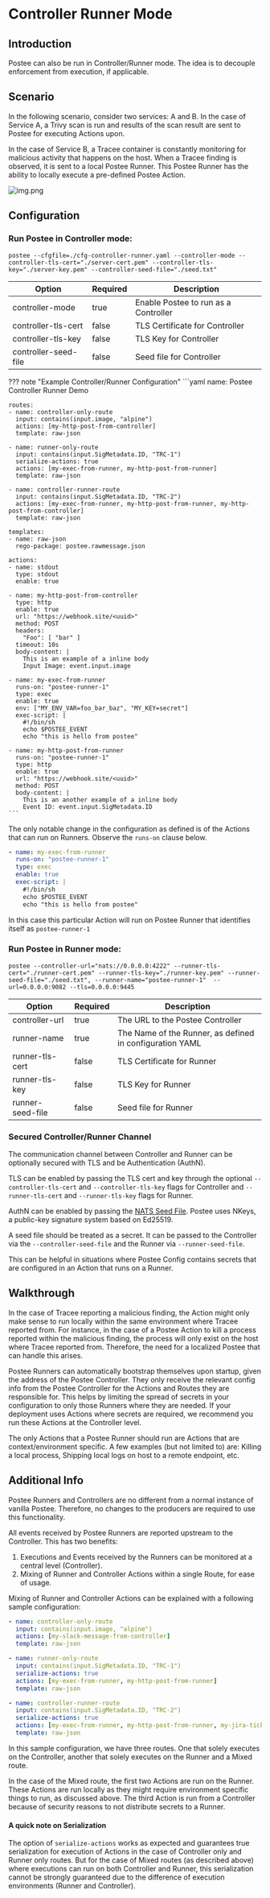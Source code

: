 # Controller Runner Mode

## Introduction
Postee can also be run in Controller/Runner mode. The idea is to decouple enforcement from execution, if applicable.

## Scenario
In the following scenario, consider two services: A and B. In the case of Service A, a Trivy scan is run and results of the scan result are sent to Postee for executing Actions upon.

In the case of Service B, a Tracee container is constantly monitoring for malicious activity that happens on the host. When a Tracee finding is observed, it is sent to a local Postee Runner. This Postee Runner has the ability to locally execute a pre-defined Postee Action.

![img.png](img/controller-runner.png)

## Configuration
### Run Postee in Controller mode:
```shell
postee --cfgfile=./cfg-controller-runner.yaml --controller-mode --controller-tls-cert="./server-cert.pem" --controller-tls-key="./server-key.pem" --controller-seed-file="./seed.txt"
```

| Option              | Required                     | Description                          |
|---------------------|------------------------------|--------------------------------------|
| controller-mode     | true                         | Enable Postee to run as a Controller |
| controller-tls-cert | false                        | TLS Certificate for Controller       |
| controller-tls-key  | false | TLS Key for Controller               |
| controller-seed-file | false | Seed file for Controller |

??? note "Example Controller/Runner Configuration"
    ```yaml
    name: Postee Controller Runner Demo

    routes:
    - name: controller-only-route
      input: contains(input.image, "alpine")
      actions: [my-http-post-from-controller]
      template: raw-json

    - name: runner-only-route
      input: contains(input.SigMetadata.ID, "TRC-1")
      serialize-actions: true
      actions: [my-exec-from-runner, my-http-post-from-runner]
      template: raw-json

    - name: controller-runner-route
      input: contains(input.SigMetadata.ID, "TRC-2")
      actions: [my-exec-from-runner, my-http-post-from-runner, my-http-post-from-controller]
      template: raw-json

    templates:
    - name: raw-json
      rego-package: postee.rawmessage.json

    actions:
    - name: stdout
      type: stdout
      enable: true

    - name: my-http-post-from-controller
      type: http
      enable: true
      url: "https://webhook.site/<uuid>"
      method: POST
      headers:
        "Foo": [ "bar" ]
      timeout: 10s
      body-content: |
        This is an example of a inline body
        Input Image: event.input.image

    - name: my-exec-from-runner
      runs-on: "postee-runner-1"
      type: exec
      enable: true
      env: ["MY_ENV_VAR=foo_bar_baz", "MY_KEY=secret"]
      exec-script: |
        #!/bin/sh
        echo $POSTEE_EVENT
        echo "this is hello from postee"

    - name: my-http-post-from-runner
      runs-on: "postee-runner-1"
      type: http
      enable: true
      url: "https://webhook.site/<uuid>"
      method: POST
      body-content: |
        This is an another example of a inline body
        Event ID: event.input.SigMetadata.ID
    ```

The only notable change in the configuration as defined is of the Actions that can run on Runners. Observe the `runs-on` clause below.
```yaml
- name: my-exec-from-runner
  runs-on: "postee-runner-1"
  type: exec
  enable: true
  exec-script: |
    #!/bin/sh
    echo $POSTEE_EVENT
    echo "this is hello from postee"
```

In this case this particular Action will run on Postee Runner that identifies itself as `postee-runner-1`

### Run Postee in Runner mode:
```shell
postee --controller-url="nats://0.0.0.0:4222" --runner-tls-cert="./runner-cert.pem" --runner-tls-key="./runner-key.pem" --runner-seed-file="./seed.txt", --runner-name="postee-runner-1"  --url=0.0.0.0:9082 --tls=0.0.0.0:9445
```

| Option          | Required                 | Description                                              |
|-----------------|--------------------------|----------------------------------------------------------|
| controller-url  | true                     | The URL to the Postee Controller                         |
| runner-name     | true                     | The Name of the Runner, as defined in configuration YAML |
| runner-tls-cert | false                    | TLS Certificate for Runner                               |
| runner-tls-key  | false | TLS Key for Runner                                       |
| runner-seed-file | false | Seed file for Runner |


### Secured Controller/Runner Channel
The communication channel between Controller and Runner can be optionally secured with TLS and be Authentication (AuthN). 

TLS can be enabled by passing the TLS cert and key through the optional `--controller-tls-cert` and `--controller-tls-key` flags for Controller and `--runner-tls-cert` and `--runner-tls-key` flags for Runner.

AuthN can be enabled by passing the [NATS Seed File](https://docs.nats.io/running-a-nats-service/configuration/securing_nats/auth_intro/nkey_auth). Postee uses NKeys, a public-key signature system based on Ed25519. 

A seed file should be treated as a secret. It can be passed to the Controller via the `--controller-seed-file` and the Runner via `--runner-seed-file`.

This can be helpful in situations where Postee Config contains secrets that are configured in an Action that runs on a Runner. 

## Walkthrough
In the case of Tracee reporting a malicious finding, the Action might only make sense to run locally within the same environment where Tracee reported from. For instance, in the case of a Postee Action to kill a process reported within the malicious finding, the process will only exist on the host where Tracee reported from. Therefore, the need for a localized Postee that can handle this arises.

Postee Runners can automatically bootstrap themselves upon startup, given the address of the Postee Controller. They only receive the relevant config info from the Postee Controller for the Actions and Routes they are responsible for. This helps by limiting the spread of secrets in your configuration to only those Runners where they are needed. If your deployment uses Actions where secrets are required, we recommend you run these Actions at the Controller level.

The only Actions that a Postee Runner should run are Actions that are context/environment specific. A few examples (but not limited to) are: Killing a local process, Shipping local logs on host to a remote endpoint, etc.

## Additional Info
Postee Runners and Controllers are no different from a normal instance of vanilla Postee. Therefore, no changes to the producers are required to use this functionality.

All events received by Postee Runners are reported upstream to the Controller. This has two benefits:

1. Executions and Events received by the Runners can be monitored at a central level (Controller).
2. Mixing of Runner and Controller Actions within a single Route, for ease of usage.

Mixing of Runner and Controller Actions can be explained with a following sample configuration:
```yaml
- name: controller-only-route
  input: contains(input.image, "alpine")
  actions: [my-slack-message-from-controller]
  template: raw-json

- name: runner-only-route
  input: contains(input.SigMetadata.ID, "TRC-1")
  serialize-actions: true
  actions: [my-exec-from-runner, my-http-post-from-runner]
  template: raw-json

- name: controller-runner-route
  input: contains(input.SigMetadata.ID, "TRC-2")
  serialize-actions: true
  actions: [my-exec-from-runner, my-http-post-from-runner, my-jira-ticket-from-controller]
  template: raw-json
```

In this sample configuration, we have three routes. One that solely executes on the Controller, another that solely executes on the Runner and a Mixed route.

In the case of the Mixed route, the first two Actions are run on the Runner. These Actions are run locally as they might require environment specific things to run, as discussed above. The third Action is run from a Controller because of security reasons to not distribute secrets to a Runner. 

#### A quick note on Serialization
The option of `serialize-actions` works as expected and guarantees true serialization for execution of Actions in the case of Controller only and Runner only routes. But for the case of Mixed routes (as described above) where executions can run on both Controller and Runner, this serialization cannot be strongly guaranteed due to the difference of execution environments (Runner and Controller).
